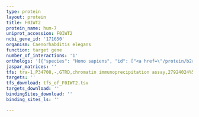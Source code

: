 ```yaml
---
type: protein
layout: protein
title: F0IWT2
protein_name: hum-7
uniprot_accession: F0IWT2
ncbi_gene_id: '171650'
organism: Caenorhabditis elegans
function: target gene
number_of_interactions: '1'
orthologs: '[{"species": "Homo sapiens", "id": ["<a href=\"/protein/b2rty4\">B2RTY4</a>", "M0R0P8"]}, {"species": "Mus musculus", "id": ["E9QKV6", "D3Z3A8"]}, {"species": "Rattus norvegicus", "id": ["A0A0G2JYG5", "<a href=\"/protein/f1lmq1\">F1LMQ1</a>"]}, {"species": "Danio rerio", "id": ["F8W3Z8", "<a href=\"/protein/e7ffp7\">E7FFP7</a>", "E7EZG2"]}]'
jaspar_matrices: ''
tfs: tra-1,P34708,-,GTRD,chromatin immunoprecipitation assay,27924024%5Buid%5D,No
targets: ''
tfs_download: tfs_of_F0IWT2.tsv
targets_download: ''
bindingSites_download: ''
binding_sites_ls: ''

---
```

